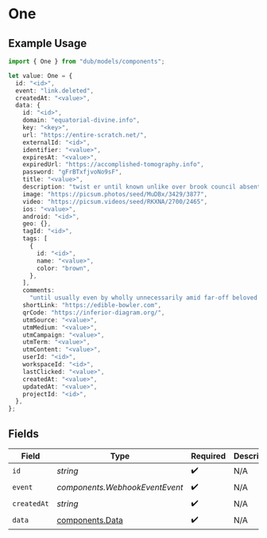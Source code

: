 # One

## Example Usage

```typescript
import { One } from "dub/models/components";

let value: One = {
  id: "<id>",
  event: "link.deleted",
  createdAt: "<value>",
  data: {
    id: "<id>",
    domain: "equatorial-divine.info",
    key: "<key>",
    url: "https://entire-scratch.net/",
    externalId: "<id>",
    identifier: "<value>",
    expiresAt: "<value>",
    expiredUrl: "https://accomplished-tomography.info",
    password: "gFrBTxfjvoNo9sF",
    title: "<value>",
    description: "twist er until known unlike over brook council absent",
    image: "https://picsum.photos/seed/MuDBx/3429/3877",
    video: "https://picsum.videos/seed/RKXNA/2700/2465",
    ios: "<value>",
    android: "<id>",
    geo: {},
    tagId: "<id>",
    tags: [
      {
        id: "<id>",
        name: "<value>",
        color: "brown",
      },
    ],
    comments:
      "until usually even by wholly unnecessarily amid far-off beloved decent whoa lively publicity briskly oof",
    shortLink: "https://edible-bowler.com",
    qrCode: "https://inferior-diagram.org/",
    utmSource: "<value>",
    utmMedium: "<value>",
    utmCampaign: "<value>",
    utmTerm: "<value>",
    utmContent: "<value>",
    userId: "<id>",
    workspaceId: "<id>",
    lastClicked: "<value>",
    createdAt: "<value>",
    updatedAt: "<value>",
    projectId: "<id>",
  },
};
```

## Fields

| Field                                              | Type                                               | Required                                           | Description                                        |
| -------------------------------------------------- | -------------------------------------------------- | -------------------------------------------------- | -------------------------------------------------- |
| `id`                                               | *string*                                           | :heavy_check_mark:                                 | N/A                                                |
| `event`                                            | *components.WebhookEventEvent*                     | :heavy_check_mark:                                 | N/A                                                |
| `createdAt`                                        | *string*                                           | :heavy_check_mark:                                 | N/A                                                |
| `data`                                             | [components.Data](../../models/components/data.md) | :heavy_check_mark:                                 | N/A                                                |